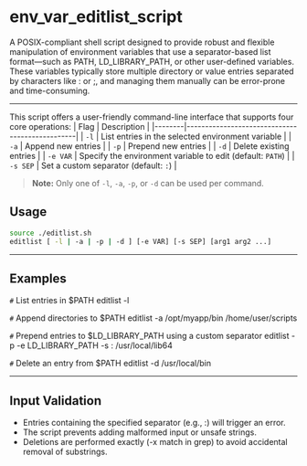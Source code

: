 # env_var_editlist_script
A POSIX-compliant shell script designed to provide robust and flexible manipulation of environment variables that use a separator-based list format—such as PATH, LD_LIBRARY_PATH, or other user-defined variables. These variables typically store multiple directory or value entries separated by characters like : or ;, and managing them manually can be error-prone and time-consuming.

___

This script offers a user-friendly command-line interface that supports four core operations:
| Flag   | Description                                    |
|--------|------------------------------------------------|
| `-l`   | List entries in the selected environment variable |
| `-a`   | Append new entries                              |
| `-p`   | Prepend new entries                             |
| `-d`   | Delete existing entries                         |
| `-e VAR` | Specify the environment variable to edit (default: `PATH`) |
| `-s SEP` | Set a custom separator (default: `:`)         |

> **Note:** Only one of `-l`, `-a`, `-p`, or `-d` can be used per command.

## Usage

```sh
source ./editlist.sh
editlist [ -l | -a | -p | -d ] [-e VAR] [-s SEP] [arg1 arg2 ...]
```
___

## Examples

`#` List entries in $PATH
editlist -l

`#` Append directories to $PATH
editlist -a /opt/myapp/bin /home/user/scripts

`#` Prepend entries to $LD_LIBRARY_PATH using a custom separator
editlist -p -e LD_LIBRARY_PATH -s : /usr/local/lib64

`#` Delete an entry from $PATH
editlist -d /usr/local/bin

___

## Input Validation
- Entries containing the specified separator (e.g., :) will trigger an error.
- The script prevents adding malformed input or unsafe strings.
- Deletions are performed exactly (-x match in grep) to avoid accidental removal of substrings.
